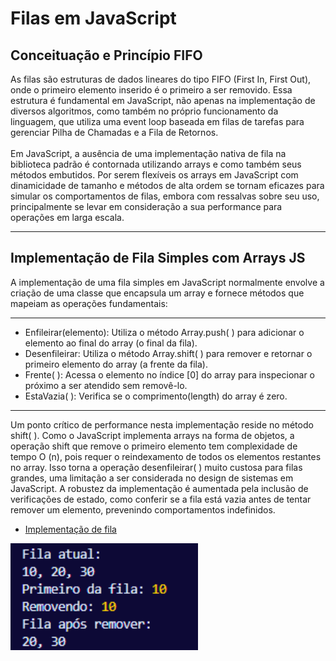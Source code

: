# Filas em JavaScript
## Conceituação e Princípio FIFO
As filas são estruturas de dados lineares do 
tipo FIFO (First In, First Out), onde o 
primeiro elemento inserido é o primeiro a ser 
removido. Essa estrutura é fundamental em 
JavaScript, não apenas na implementação de 
diversos algoritmos, como também no próprio 
funcionamento da linguagem, que utiliza uma 
event loop baseada em filas de tarefas para 
gerenciar Pilha de Chamadas e a Fila de 
Retornos.
<br></br>
Em JavaScript, a ausência de uma implementação 
nativa de fila na biblioteca padrão é 
contornada utilizando arrays e como também 
seus métodos embutidos. Por serem flexíveis os 
arrays em JavaScript com dinamicidade de 
tamanho e métodos de alta ordem se tornam 
eficazes para simular os comportamentos de 
filas, embora com ressalvas sobre seu uso, 
principalmente se levar em consideração a sua 
performance para operações em larga escala.

---
## Implementação de Fila Simples com Arrays JS
A implementação de uma fila simples em JavaScript normalmente envolve a criação de uma classe que encapsula um array e fornece métodos que mapeiam as operações fundamentais:

---
- Enfileirar(elemento):  Utiliza o método Array.push( )  para adicionar o elemento ao final do array (o final da fila).
- Desenfileirar: Utiliza o método Array.shift( ) para remover e retornar o primeiro elemento do array (a frente da fila).
- Frente( ): Acessa o elemento no índice [0] do array para inspecionar o próximo a ser atendido sem removê-lo.
- EstaVazia( 	): Verifica se o comprimento(length) do array é zero.
---
Um ponto crítico de performance nesta 
implementação reside no método shift( ). Como 
o JavaScript implementa arrays na forma de 
objetos, a operação shift que remove o 
primeiro elemento tem complexidade de tempo O
(n), pois requer o reindexamento de todos os 
elementos restantes no array. Isso torna a 
operação desenfileirar( ) muito custosa para 
filas grandes, uma limitação a ser considerada 
no design de sistemas em JavaScript.
A robustez da implementação é aumentada pela 
inclusão de verificações de estado, como 
conferir se a fila está vazia antes de tentar 
remover um elemento, prevenindo comportamentos 
indefinidos.

- [Implementação de fila](../Códigos-fonte/JavaScript/FilaSimples.js)

<img src="../prints/saida-fila.png" alt="Saída fila" width=300>